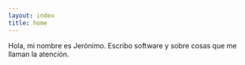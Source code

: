 ```yaml
---
layout: index
title: home
---
```


Hola, mi nombre es Jerónimo. Escribo software y sobre cosas que me llaman la atención.
